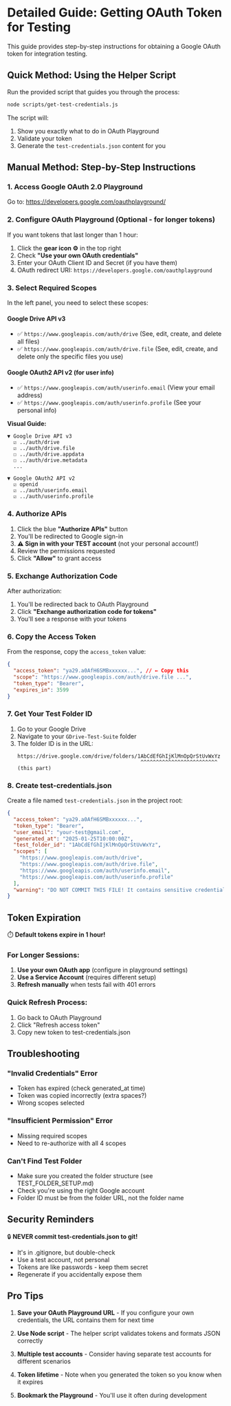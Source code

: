 # Detailed Guide: Getting OAuth Token for Testing

This guide provides step-by-step instructions for obtaining a Google OAuth token for integration testing.

## Quick Method: Using the Helper Script

Run the provided script that guides you through the process:

```bash
node scripts/get-test-credentials.js
```

The script will:

1. Show you exactly what to do in OAuth Playground
2. Validate your token
3. Generate the `test-credentials.json` content for you

## Manual Method: Step-by-Step Instructions

### 1. Access Google OAuth 2.0 Playground

Go to: https://developers.google.com/oauthplayground/

### 2. Configure OAuth Playground (Optional - for longer tokens)

If you want tokens that last longer than 1 hour:

1. Click the **gear icon ⚙️** in the top right
2. Check **"Use your own OAuth credentials"**
3. Enter your OAuth Client ID and Secret (if you have them)
4. OAuth redirect URI: `https://developers.google.com/oauthplayground`

### 3. Select Required Scopes

In the left panel, you need to select these scopes:

#### Google Drive API v3

- ✅ `https://www.googleapis.com/auth/drive` (See, edit, create, and delete all files)
- ✅ `https://www.googleapis.com/auth/drive.file` (See, edit, create, and delete only the specific files you use)

#### Google OAuth2 API v2 (for user info)

- ✅ `https://www.googleapis.com/auth/userinfo.email` (View your email address)
- ✅ `https://www.googleapis.com/auth/userinfo.profile` (See your personal info)

**Visual Guide:**

```
▼ Google Drive API v3
  ☑ ../auth/drive
  ☑ ../auth/drive.file
  ☐ ../auth/drive.appdata
  ☐ ../auth/drive.metadata
  ...

▼ Google OAuth2 API v2
  ☑ openid
  ☑ ../auth/userinfo.email
  ☑ ../auth/userinfo.profile
```

### 4. Authorize APIs

1. Click the blue **"Authorize APIs"** button
2. You'll be redirected to Google sign-in
3. **⚠️ Sign in with your TEST account** (not your personal account!)
4. Review the permissions requested
5. Click **"Allow"** to grant access

### 5. Exchange Authorization Code

After authorization:

1. You'll be redirected back to OAuth Playground
2. Click **"Exchange authorization code for tokens"**
3. You'll see a response with your tokens

### 6. Copy the Access Token

From the response, copy the `access_token` value:

```json
{
  "access_token": "ya29.a0AfH6SMBxxxxxx...", // ← Copy this
  "scope": "https://www.googleapis.com/auth/drive.file ...",
  "token_type": "Bearer",
  "expires_in": 3599
}
```

### 7. Get Your Test Folder ID

1. Go to your Google Drive
2. Navigate to your `GDrive-Test-Suite` folder
3. The folder ID is in the URL:
   ```
   https://drive.google.com/drive/folders/1AbCdEfGhIjKlMnOpQrStUvWxYz
                                           ^^^^^^^^^^^^^^^^^^^^^^^^^ (this part)
   ```

### 8. Create test-credentials.json

Create a file named `test-credentials.json` in the project root:

```json
{
  "access_token": "ya29.a0AfH6SMBxxxxxx...",
  "token_type": "Bearer",
  "user_email": "your-test@gmail.com",
  "generated_at": "2025-01-25T10:00:00Z",
  "test_folder_id": "1AbCdEfGhIjKlMnOpQrStUvWxYz",
  "scopes": [
    "https://www.googleapis.com/auth/drive",
    "https://www.googleapis.com/auth/drive.file",
    "https://www.googleapis.com/auth/userinfo.email",
    "https://www.googleapis.com/auth/userinfo.profile"
  ],
  "warning": "DO NOT COMMIT THIS FILE! It contains sensitive credentials."
}
```

## Token Expiration

⏱️ **Default tokens expire in 1 hour!**

### For Longer Sessions:

1. **Use your own OAuth app** (configure in playground settings)
2. **Use a Service Account** (requires different setup)
3. **Refresh manually** when tests fail with 401 errors

### Quick Refresh Process:

1. Go back to OAuth Playground
2. Click "Refresh access token"
3. Copy new token to test-credentials.json

## Troubleshooting

### "Invalid Credentials" Error

- Token has expired (check generated_at time)
- Token was copied incorrectly (extra spaces?)
- Wrong scopes selected

### "Insufficient Permission" Error

- Missing required scopes
- Need to re-authorize with all 4 scopes

### Can't Find Test Folder

- Make sure you created the folder structure (see TEST_FOLDER_SETUP.md)
- Check you're using the right Google account
- Folder ID must be from the folder URL, not the folder name

## Security Reminders

🔒 **NEVER commit test-credentials.json to git!**

- It's in .gitignore, but double-check
- Use a test account, not personal
- Tokens are like passwords - keep them secret
- Regenerate if you accidentally expose them

## Pro Tips

1. **Save your OAuth Playground URL** - If you configure your own credentials, the URL contains them for next time

2. **Use Node script** - The helper script validates tokens and formats JSON correctly

3. **Multiple test accounts** - Consider having separate test accounts for different scenarios

4. **Token lifetime** - Note when you generated the token so you know when it expires

5. **Bookmark the Playground** - You'll use it often during development
